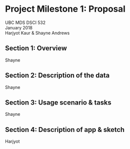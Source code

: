 # Project Milestone 1: Proposal

UBC MDS DSCI 532  
January 2018  
Harjyot Kaur & Shayne Andrews


## Section 1: Overview

Shayne


## Section 2: Description of the data

Shayne


## Section 3: Usage scenario & tasks

Shayne


## Section 4: Description of app & sketch

Harjyot
